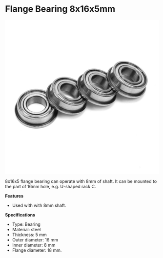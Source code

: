 # Flange Bearing 8x16x5mm

![](../../../../.gitbook/assets/0%20%2830%29.jpeg)

8x16x5 flange bearing can operate with 8mm of shaft. It can be mounted to the part of 16mm hole, e.g. U-shaped rack C.

**Features**

* Used with with 8mm shaft.

**Specifications**

* Type: Bearing
* Material: steel
* Thickness: 5 mm
* Outer diameter: 16 mm
* Inner diameter: 8 mm
* Flange diameter: 18 mm.

